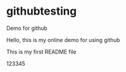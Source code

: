 # githubtesting
Demo for github

Hello, this is my online demo for using github

This is my first README file

123345
